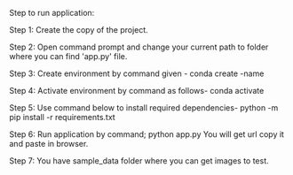 Step to run application:

Step 1:	Create the copy of the project.

Step 2: Open command prompt and change your current path to folder where you can find 'app.py' file.

Step 3: Create environment by command given - conda create -name <environment name>

Step 4: Activate environment by command as follows- conda activate <environment name>

Step 5: Use command below to install required dependencies- python -m pip install -r requirements.txt

Step 6: Run application by command; python app.py You will get url copy it and paste in browser.

Step 7: You have sample_data folder where you can get images to test.
